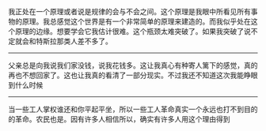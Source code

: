 我正处在一个原理或者说是规律的会与不会之间。这个原理是我眼中所看见所有事物的原理。我总感觉这个世界是有一个非常简单的原理来建造的。而我似乎处在这个原理的边缘。想要学会它我估计很难。这个瓶颈太难突破了。如果我突破了说不定就会和特斯拉那类人差不多了。
___
父亲总是向我说我们家没钱，说我花钱多。这让我真心有种寄人篱下的感觉，真的再也不想回家了。这也让我真的看清了一部分现实。不过我还不知道这次我能睁眼到什么时候
___
当一些工人掌权谁还和你平起平坐，所以一些工人革命真实一个永远也打不到目的的革命。农民也是。因有许多人相信所以，确实有许多人用这个理由得到